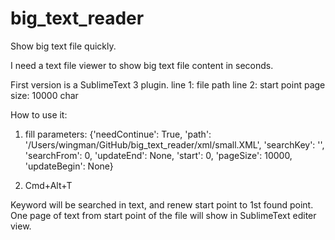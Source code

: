 # big_text_reader
Show big text file quickly.

I need a text file viewer to show big text file content in seconds.

First version is a SublimeText 3 plugin.
line 1: file path
line 2: start point
page size: 10000 char

How to use it:
1. fill parameters:
{'needContinue': True,
'path': '/Users/wingman/GitHub/big_text_reader/xml/small.XML',
'searchKey': '',
'searchFrom': 0,
'updateEnd': None,
'start': 0,
'pageSize': 10000,
'updateBegin': None}

2. Cmd+Alt+T


Keyword will be searched in text, and renew start point to 1st found point.
One page of text from start point of the file will show in SublimeText editer view.